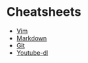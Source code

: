 # Cheatsheets

* [Vim](https://vim.rtorr.com/)
* [Markdown](https://github.com/adam-p/markdown-here/wiki/Markdown-Cheatsheet)
* [Git](https://education.github.com/git-cheat-sheet-education.pdf)
* [Youtube-dl](https://sachithmuhandiram.medium.com/youtube-dl-cheatsheet-bcc0782e7124)

